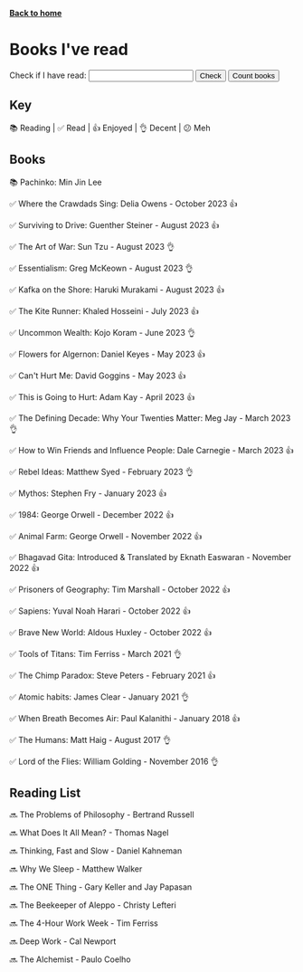 [__Back to home__](../index.md)

<script>
    function checkWord() {
        var inputWord = document.getElementById("searchWord").value;
        var pageText = document.body.innerText;
        var wordRegex = new RegExp("\\b" + inputWord + "\\b", "gi");
        var found = pageText.match(wordRegex) !== null;
        var resultElement = document.getElementById("foundBook");
        resultElement.textContent = found ? "Yes" : "No";
    }

    function countYearOccurrences() {
        var currentYear = new Date().getFullYear();
        var pageText = document.body.innerText;
        var yearRegex = /\b(20[1-9][0-9]|21[0-9][0-9])\b/g;
        var yearOccurrences = {};

        var matches = pageText.match(yearRegex);

        if (matches) {
            matches.forEach(function(match) {
                if (yearOccurrences[match]) {
                    yearOccurrences[match]++;
                } else {
                    yearOccurrences[match] = 1;
                }
            });
        }

        var yearList = document.getElementById("yearList");
        var resultHTML = "";

        for (var year = 2016; year <= currentYear; year++) {
            var count = yearOccurrences[year.toString()] || 0;
            if (count > 0) {
                resultHTML += "<li>" + year + ": " + count + "</li>";
            }
        }

        yearList.innerHTML = resultHTML;
    }

</script>

# Books I've read

<label for="searchWord">Check if I have read:</label>
<input type="text" id="searchWord">
<button onclick="checkWord()">Check</button>
<button onclick="countYearOccurrences()">Count books</button>

<p id="foundBook"></p>

<ul id="yearList"></ul>


## Key

📚 Reading |
✅ Read |
👍 Enjoyed |
👌 Decent |
😕 Meh


## Books

📚 Pachinko: Min Jin Lee

✅ Where the Crawdads Sing: Delia Owens - October 2023 👍

✅ Surviving to Drive: Guenther Steiner - August 2023 👍

✅ The Art of War: Sun Tzu - August 2023 👌

✅ Essentialism: Greg McKeown - August 2023 👌

✅ Kafka on the Shore: Haruki Murakami - August 2023 👍

✅ The Kite Runner: Khaled Hosseini - July 2023 👍

✅ Uncommon Wealth: Kojo Koram - June 2023 👌

✅ Flowers for Algernon: Daniel Keyes - May 2023 👍

✅ Can't Hurt Me: David Goggins - May 2023 👍

✅ This is Going to Hurt: Adam Kay - April 2023 👍

✅ The Defining Decade: Why Your Twenties Matter: Meg Jay - March 2023 👌

✅ How to Win Friends and Influence People: Dale Carnegie - March 2023 👍

✅ Rebel Ideas: Matthew Syed - February 2023 👌

✅ Mythos: Stephen Fry - January 2023 👍

✅ 1984: George Orwell - December 2022 👍

✅ Animal Farm: George Orwell - November 2022 👍

✅ Bhagavad Gita: Introduced & Translated by Eknath Easwaran - November 2022 👍

✅ Prisoners of Geography: Tim Marshall - October 2022 👍

✅ Sapiens: Yuval Noah Harari - October 2022 👍

✅ Brave New World: Aldous Huxley - October 2022 👍

✅ Tools of Titans: Tim Ferriss - March 2021 👌

✅ The Chimp Paradox: Steve Peters - February 2021 👍

✅ Atomic habits: James Clear - January 2021 👌

✅ When Breath Becomes Air: Paul Kalanithi - January 2018 👍

✅ The Humans: Matt Haig - August 2017 👌

✅ Lord of the Flies: William Golding - November 2016 👌

## Reading List

🔜 The Problems of Philosophy - Bertrand Russell

🔜 What Does It All Mean? - Thomas Nagel

🔜 Thinking, Fast and Slow - Daniel Kahneman

🔜 Why We Sleep - Matthew Walker

🔜 The ONE Thing - Gary Keller and Jay Papasan

🔜 The Beekeeper of Aleppo - Christy Lefteri

🔜 The 4-Hour Work Week - Tim Ferriss

🔜 Deep Work - Cal Newport

🔜 The Alchemist - Paulo Coelho